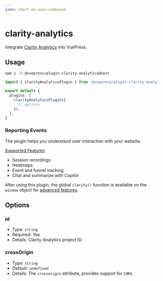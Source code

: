 ```yaml
---
icon: chart-no-axes-combined
---
```


# clarity-analytics

<NpmBadge package="@vuepress/plugin-clarity-analytics" />

Integrate [Clarity Analytics](https://clarity.microsoft.com/) into VuePress.

## Usage

```bash
npm i -D @vuepress/plugin-clarity-analytics@next
```

```ts title=".vuepress/config.ts"
import { clarityAnalyticsPlugin } from '@vuepress/plugin-clarity-analytics'

export default {
  plugins: [
    clarityAnalyticsPlugin({
      // options
    }),
  ],
}
```

### Reporting Events

The plugin helps you understand user interaction with your website.

[Supported Features](https://learn.microsoft.com/en-us/clarity/setup-and-installation/about-clarity#supported-features)

- Session recordings
- Heatmaps
- Event and funnel tracking
- Chat and summarize with Copilot

After using this plugin, the global `clarity()` function is available on the `window` object for [advanced features](https://learn.microsoft.com/en-us/clarity/setup-and-installation/clarity-api).

## Options

### id

- Type: `string`
- Required: Yes
- Details: Clarity Analytics project ID.

### crossOrigin

- Type: `string`
- Default: `undefined`
- Details: The `crossorigin` attribute, provides support for `CORS`.
